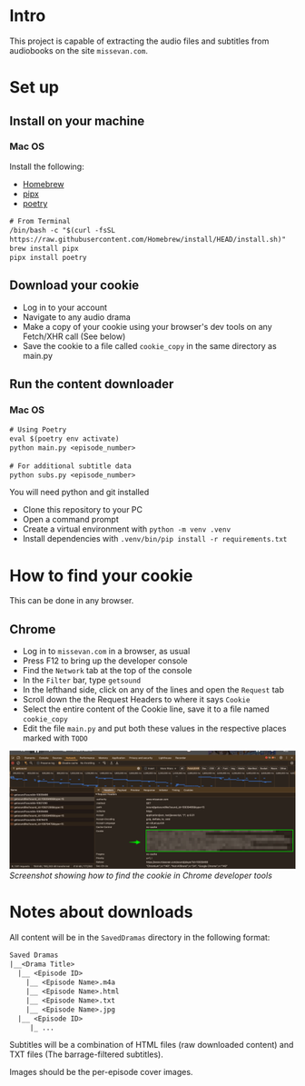 # Intro

This project is capable of extracting the audio files and subtitles from audiobooks on the site `missevan.com`.

# Set up

## Install on your machine

### Mac OS

Install the following:

- [Homebrew](https://brew.sh/)
- [pipx](https://github.com/pypa/pipx)
- [poetry](https://python-poetry.org/docs/#installing-with-pipx)

```
# From Terminal
/bin/bash -c "$(curl -fsSL https://raw.githubusercontent.com/Homebrew/install/HEAD/install.sh)"
brew install pipx
pipx install poetry
```

## Download your cookie

- Log in to your account
- Navigate to any audio drama
- Make a copy of your cookie using your browser's dev tools on any Fetch/XHR call (See below)
- Save the cookie to a file called `cookie_copy` in the same directory as main.py

## Run the content downloader

### Mac OS

```
# Using Poetry
eval $(poetry env activate)
python main.py <episode_number>

# For additional subtitle data
python subs.py <episode_number>
```

You will need python and git installed

- Clone this repository to your PC
- Open a command prompt
- Create a virtual environment with `python -m venv .venv`
- Install dependencies with `.venv/bin/pip install -r requirements.txt`

# How to find your cookie

This can be done in any browser.

## Chrome

- Log in to `missevan.com` in a browser, as usual
- Press F12 to bring up the developer console
- Find the `Network` tab at the top of the console
- In the `Filter` bar, type `getsound`
- In the lefthand side, click on any of the lines and open the `Request` tab
- Scroll down the the Request Headers to where it says `Cookie`
- Select the entire content of the Cookie line, save it to a file named `cookie_copy`
- Edit the file `main.py` and put both these values in the respective places marked with `TODO`

![Console Screenshot](docs/console.png)
_Screenshot showing how to find the cookie in Chrome developer tools_

# Notes about downloads

All content will be in the `SavedDramas` directory in the following format:

```
Saved Dramas
|__<Drama Title>
  |__ <Episode ID>
    |__ <Episode Name>.m4a
    |__ <Episode Name>.html
    |__ <Episode Name>.txt
    |__ <Episode Name>.jpg
  |__ <Episode ID>
     |_ ...
```

Subtitles will be a combination of HTML files (raw downloaded content) and TXT files (The barrage-filtered subtitles).

Images should be the per-episode cover images.
